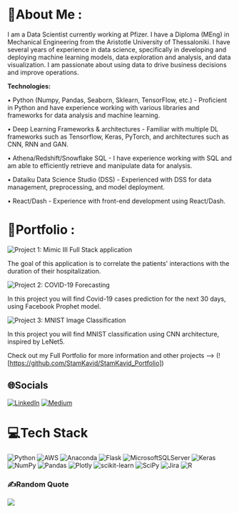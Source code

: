 # 💫About Me :
I am a Data Scientist currently working at Pfizer. I have a Diploma (MEng) in Mechanical Engineering from the Aristotle University of Thessaloniki. I have several years of experience in data science, specifically in developing and deploying machine learning models, data exploration and analysis, and data visualization. I am passionate about using data to drive business decisions and improve operations.

**Technologies:**

• Python (Numpy, Pandas, Seaborn, Sklearn, TensorFlow, etc.) -  Proficient in Python and have experience working with various libraries and frameworks for data analysis and machine learning.

• Deep Learning Frameworks & architectures - Familiar with multiple DL frameworks such as Tensorflow, Keras, PyTorch, and architectures such as CNN, RNN and GAN.

• Athena/Redshift/Snowflake SQL - I have experience working with SQL and am able to efficiently retrieve and manipulate data for analysis.

• Dataiku Data Science Studio (DSS) - Experienced with DSS for data management, preprocessing, and model deployment.

• React/Dash - Experience with front-end development using React/Dash.

# 📂Portfolio :

![Project 1: Mimic III Full Stack application](https://github.com/StamKavid/Mimic_III_full_stack_application)

The goal of this application is to correlate the patients' interactions with the duration of their hospitalization.

![Project 2: COVID-19 Forecasting](https://github.com/StamKavid/COVID_19_simple_analysis)

In this project you will find Covid-19 cases prediction for the next 30 days, using Facebook Prophet model.

![Project 3: MNIST Image Classification](https://github.com/StamKavid/MNIST_image_classification)

In this project you will find MNIST classification using CNN architecture, inspired by LeNet5. 

Check out my Full Portfolio for more information and other projects --> (![https://github.com/StamKavid/StamKavid_Portfolio])

## 🌐Socials
[![LinkedIn](https://img.shields.io/badge/LinkedIn-%230077B5.svg?logo=linkedin&logoColor=white)](https://linkedin.com/in/stamatiskavidopoulos) [![Medium](https://img.shields.io/badge/Medium-12100E?logo=medium&logoColor=white)](https://medium.com/@StamKav) 

# 💻Tech Stack
![Python](https://img.shields.io/badge/python-3670A0?style=for-the-badge&logo=python&logoColor=ffdd54) ![AWS](https://img.shields.io/badge/AWS-%23FF9900.svg?style=for-the-badge&logo=amazon-aws&logoColor=white) ![Anaconda](https://img.shields.io/badge/Anaconda-%2344A833.svg?style=for-the-badge&logo=anaconda&logoColor=white) ![Flask](https://img.shields.io/badge/flask-%23000.svg?style=for-the-badge&logo=flask&logoColor=white) ![MicrosoftSQLServer](https://img.shields.io/badge/Microsoft%20SQL%20Sever-CC2927?style=for-the-badge&logo=microsoft%20sql%20server&logoColor=white) ![Keras](https://img.shields.io/badge/Keras-%23D00000.svg?style=for-the-badge&logo=Keras&logoColor=white) ![NumPy](https://img.shields.io/badge/numpy-%23013243.svg?style=for-the-badge&logo=numpy&logoColor=white) ![Pandas](https://img.shields.io/badge/pandas-%23150458.svg?style=for-the-badge&logo=pandas&logoColor=white) ![Plotly](https://img.shields.io/badge/Plotly-%233F4F75.svg?style=for-the-badge&logo=plotly&logoColor=white) ![scikit-learn](https://img.shields.io/badge/scikit--learn-%23F7931E.svg?style=for-the-badge&logo=scikit-learn&logoColor=white) ![SciPy](https://img.shields.io/badge/SciPy-%230C55A5.svg?style=for-the-badge&logo=scipy&logoColor=%white) ![Jira](https://img.shields.io/badge/jira-%230A0FFF.svg?style=for-the-badge&logo=jira&logoColor=white) ![R](https://img.shields.io/badge/r-%23276DC3.svg?style=for-the-badge&logo=r&logoColor=white)

### ✍️Random Quote
![](https://quotes-github-readme.vercel.app/api?type=vetical&theme=gruvbox)
